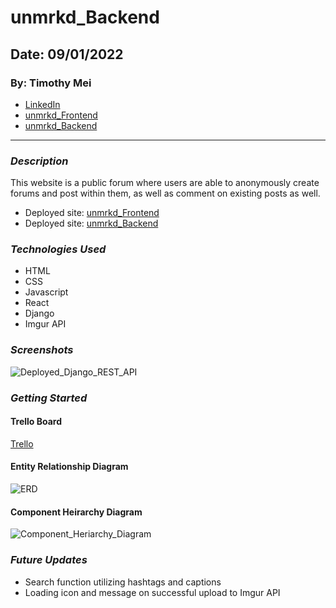 # unmrkd_Backend

## Date: 09/01/2022

### By: Timothy Mei

- [LinkedIn](https://www.linkedin.com/in/timothymei/)
- [unmrkd_Frontend](https://github.com/timothymei327/FinstaHam)
- [unmrkd_Backend](https://github.com/timothymei327/FinstaHam_backend)
---

### _Description_

This website is a public forum where users are able to anonymously create forums and post within them, as well as comment on existing posts as well.

- Deployed site: [unmrkd_Frontend](https://unmrkd.herokuapp.com/)
- Deployed site: [unmrkd_Backend](https://unmrkd-backend.herokuapp.com/)

### _Technologies Used_

- HTML
- CSS
- Javascript
- React
- Django
- Imgur API

### _Screenshots_

![Deployed_Django_REST_API](https://i.imgur.com/UpQuvBM.png)

### _Getting Started_

#### Trello Board

[Trello](https://trello.com/b/y2PZS0xb/finstaham)

#### Entity Relationship Diagram

![ERD](https://i.imgur.com/54OUC60.png)

#### Component Heirarchy Diagram

![Component_Heriarchy_Diagram](https://i.imgur.com/L9UFU5s.png)

### _Future Updates_

- Search function utilizing hashtags and captions
- Loading icon and message on successful upload to Imgur API

